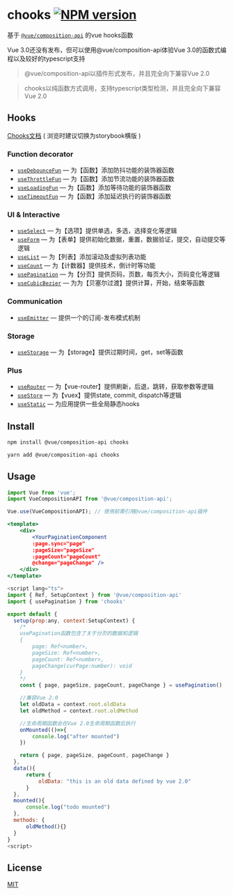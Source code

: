 # chooks  [![NPM version](https://img.shields.io/npm/v/chooks.svg)](https://www.npmjs.com/package/chooks)

基于 [`@vue/composition-api`](https://github.com/vuejs/composition-api) 的vue hooks函数

Vue 3.0还没有发布，但可以使用@vue/composition-api体验Vue 3.0的函数式编程以及较好的typescript支持

> @vue/composition-api以插件形式发布，并且完全向下兼容Vue 2.0

> chooks以纯函数方式调用，支持typescript类型检测，并且完全向下兼容Vue 2.0

## Hooks

[Chooks文档](https://warjy.github.io/Chooks-doc/index.html) ( 浏览时建议切换为storybook横版 )

### Function decorator

- [`useDebounceFun`](https://github.com/WARJY/Chooks/blob/master/docs/debounceFun.md) &mdash; 为【函数】添加防抖功能的装饰器函数
- [`useThrottleFun`](https://github.com/WARJY/Chooks/blob/master/docs/throttleFun.md) &mdash; 为【函数】添加节流功能的装饰器函数
- [`useLoadingFun`](https://github.com/WARJY/Chooks/blob/master/docs/loadingFun.md) &mdash; 为【函数】添加等待功能的装饰器函数
- [`useTimeoutFun`](https://github.com/WARJY/Chooks/blob/master/docs/timeoutFun.md) &mdash; 为【函数】添加延迟执行的装饰器函数

### UI & Interactive
- [`useSelect`](https://github.com/WARJY/Chooks/blob/master/docs/select.md) &mdash; 为【选项】提供单选，多选，选择变化等逻辑
- [`useForm`](https://github.com/WARJY/Chooks/blob/master/docs/form.md) &mdash; 为【表单】提供初始化数据，重置，数据验证，提交，自动提交等逻辑
- [`useList`](https://github.com/WARJY/Chooks/blob/master/docs/list.md) &mdash; 为【列表】添加滚动及虚拟列表功能
- [`useCount`](https://github.com/WARJY/Chooks/blob/master/docs/list.md) &mdash; 为【计数器】提供技术，倒计时等功能
- [`usePagination`](https://github.com/WARJY/Chooks/blob/master/docs/count.md) &mdash; 为【分页】提供页码，页数，每页大小，页码变化等逻辑
- [`useCubicBezier`](https://github.com/WARJY/Chooks/blob/master/docs/cubicBezier.md) &mdash; 为为【贝塞尔过渡】提供计算，开始，结束等函数

### Communication
- [`useEmitter`](https://github.com/WARJY/Chooks/blob/master/docs/emitter.md) &mdash; 提供一个的订阅-发布模式机制

### Storage
- [`useStorage`](https://github.com/WARJY/Chooks/blob/master/docs/storage.md) &mdash; 为【storage】提供过期时间，get，set等函数

### Plus
- [`useRouter`](https://github.com/WARJY/Chooks/blob/master/docs/router.md) &mdash; 为【vue-router】提供刷新，后退，跳转，获取参数等逻辑
- [`useStore`](https://github.com/WARJY/Chooks/blob/master/docs/store.md) &mdash; 为【vuex】提供state, commit, dispatch等逻辑
- [`useStatic`](https://github.com/WARJY/Chooks/blob/master/docs/static.md) &mdash; 为应用提供一些全局静态hooks

## Install

```sh
npm install @vue/composition-api chooks

yarn add @vue/composition-api chooks
```

## Usage

```js
import Vue from 'vue';
import VueCompositionAPI from '@vue/composition-api';

Vue.use(VueCompositionAPI); // 使用前需引用@vue/composition-api插件
```

```jsx
<template>
    <div>
        <YourPaginationComponent 
        :page.sync="page" 
        :pageSize="pageSize" 
        :pageCount="pageCount" 
        @change="pageChange" />
    </div>
</template>
```

```js
<script lang="ts">
import { Ref, SetupContext } from '@vue/composition-api'
import { usePagination } from 'chooks'

export default {
  setup(prop:any, context:SetupContext) {
    /*
    usePagination函数包含了关于分页的数据和逻辑
    { 
        page: Ref<number>,
        pageSize: Ref<number>,
        pageCount: Ref<number>,
        pageChange(curPage:number): void
    } 
    */
    const { page, pageSize, pageCount, pageChange } = usePagination()

    //兼容Vue 2.0
    let oldData = context.root.oldData
    let oldMethod = context.root.oldMethod

    //生命周期函数会在Vue 2.0生命周期函数后执行
    onMounted(()=>{
        console.log("after mounted")
    })

    return { page, pageSize, pageCount, pageChange }
  },
  data(){
      return {
          oldData: "this is an old data defined by vue 2.0"
      }
  },
  mounted(){
      console.log("todo mounted")
  },
  methods: {
      oldMethod(){}
  }
}
<script>
```

<!-- ## Contributing

1. Fork it!
2. Create your feature branch: `git checkout -b feat/new-hook`
3. Commit your changes: `git commit -am 'feat(hooks): add a new hook'`
4. Push to the branch: `git push origin feat/new-hook`
5. Submit a pull request :D -->

## License

[MIT](./LICENSE)
